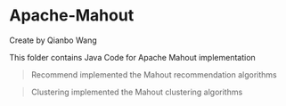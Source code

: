 # Apache-Mahout

Create by Qianbo Wang

This folder contains Java Code for Apache Mahout implementation

> Recommend implemented the Mahout recommendation algorithms

> Clustering implemented the Mahout clustering algorithms 
